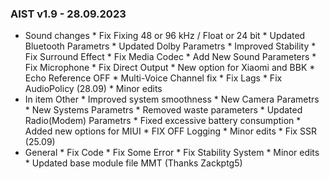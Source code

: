 ### AIST v1.9 - 28.09.2023

* Sound changes
		* Fix Fixing 48 or 96 kHz / Float or 24 bit
		* Updated Bluetooth Parametrs
		* Updated Dolby Parametrs
		* Improved Stability
		* Fix Surround Effect
		* Fix Media Codec
		* Add New Sound Parameters
		* Fix Microphone
		* Fix Direct Output
		* New option for Xiaomi and BBK
		* Echo Reference OFF
		* Multi-Voice Channel fix
		* Fix Lags
		* Fix AudioPolicy (28.09)
		* Minor edits
* In item Other
		* Improved system smoothness
		* New Camera Parametrs
		* New Systems Parametrs
		* Removed waste parameters
		* Updated Radio(Modem) Parametrs
		* Fixed excessive battery consumption
		* Added new options for MIUI
		* FIX OFF Logging
		* Minor edits
		* Fix SSR (25.09)
* General
		* Fix Code
		* Fix Some Error
		* Fix Stability System
		* Minor edits
		* Updated base module file MMT (Thanks Zackptg5)
